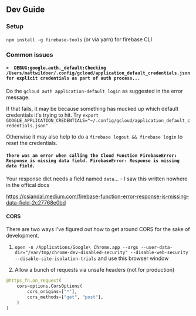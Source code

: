 ## Dev Guide

### Setup

`npm install -g firebase-tools` (or via yarn) for firebase CLI

### Common issues

#### `>  DEBUG:google.auth._default:Checking /Users/mattwildoer/.config/gcloud/application_default_credentials.json for explicit credentials as part of auth process...`

Do the `gcloud auth application-default login` as suggested in the error message.

If that fails, it may be because something has mucked up which default credentials it's trying to hit. Try `export GOOGLE_APPLICATION_CREDENTIALS="~/.config/gcloud/application_default_credentials.json"`

Otherwise it may also help to do a `firebase logout && firebase login` to reset the credentials.

#### `There was an error when calling the Cloud Function FirebaseError: Response is missing data field. FirebaseError: Response is missing data field.`

Your response dict needs a field named `data`... - I saw this written nowhere in the offical docs

https://csiandal.medium.com/firebase-function-error-response-is-missing-data-field-2c27768e0bd


#### CORS

There are two ways I've figured out how to get around CORS for the sake of development.

1. `open -n /Applications/Google\ Chrome.app --args --user-data-dir="/var/tmp/chrome-dev-disabled-security" --disable-web-security --disable-site-isolation-trials` and use this browser window

2. Allow a bunch of requests via unsafe headers (not for production)

```python
@https_fn.on_request(
    cors=options.CorsOptions(
        cors_origins=["*"],
        cors_methods=["get", "post"],
    )
)
```
